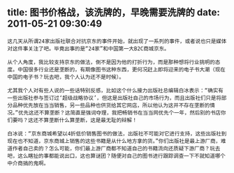 title: 图书价格战，该洗牌的，早晚需要洗牌的
date: 2011-05-21 09:30:49
---

    这几天从所谓24家出版社联合对抗京东的事件开始，就出现了一系列的事件，或者说也只是媒体对这件事关注了吧。毕竟出事的是“24家”和中国第一大B2C商城京东。

    从个人角度，我比较支持京东的做法，倒不是因为他的打折行为，而是那种想将行业挑明的态度。中国很多行业还是垄断的，有期像图书这种东西，更何况赶上即将迎来的电子书大潮（现在中国的电子书？玩去吧，我个人认为还不是时候）。

    尤其我个人对有些人说的一些话特别反感，比如这个什么接力出版社总编辑白冰表示：“确实有一些出版社参与签订过‘超级战略协议’，但这是出版社自己的市场行为，而且出版社们只是将部分品种优先放在当当销售，另一些品种也供货给其它网店，所以他认为这并不存在垄断的情况。”优先这还不算垄断？这简直是强词夺理，我把畅销书在当当网优先个一年，然后别的书店你们要吗？这还不算垄断什么算垄断，这是最无耻的辩解！

    白冰说：“京东商城希望以4折低价销售图书的做法，出版社不可能对它进行支持，这些出版社到现在也不知道，京东商城上销售的这些书籍是从什么地方拿的货。”你们出版社是最上游厂商，难道作者自己卖的？怎么可能，你们最上游厂商都不知道自己的书籍流向还质疑下游厂商？玩去吧，这么瞎扯的事都能说出口，这也算谜团？随便对自己的图书进行跟踪调查一下不就知道哪个中介商搞的鬼啊。